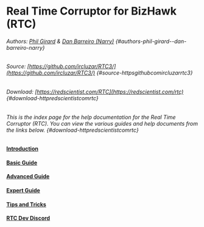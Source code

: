 # Real Time Corruptor for BizHawk \(RTC\)

###### Authors: [Phil Girard](http://redscientist.com/) & [Dan Barreiro \(Narry\)](https://narry.land/) {#authors-phil-girard--dan-barreiro-narry}

###### Source: [https://github.com/ircluzar/RTC3/](https://github.com/ircluzar/RTC3/) {#source-httpsgithubcomircluzarrtc3}

###### Download: [https://redscientist.com/RTC](https://redscientist.com/rtc) {#download-httpredscientistcomrtc}

###### This is the index page for the help documentation for the Real Time Corruptor \(RTC\). You can view the various guides and help documents from the links below. {#download-httpredscientistcomrtc}

#### [Introduction](https://corrupt.wiki/corruptors/rtc-real-time-corruptor/introduction.html)

#### [Basic Guide](/corruptors/rtc-real-time-corruptor/1.md)

#### [Advanced Guide](https://corrupt.wiki/corruptors/rtc-real-time-corruptor/advanced.html)

#### [Expert Guide](https://corrupt.wiki/corruptors/rtc-real-time-corruptor/expert.html)

#### [Tips and Tricks](/corruptors/rtc-real-time-corruptor/4.md)

#### 

#### [RTC Dev Discord](https://discord.corrupt.wiki)



